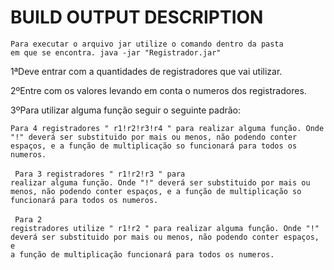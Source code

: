 BUILD OUTPUT DESCRIPTION
============


<code>Para executar o arquivo jar utilize o comando dentro da pasta em que se encontra.
java -jar "Registrador.jar"</code> 

1ªDeve entrar com a quantidades de registradores que vai utilizar.

2ºEntre com os valores levando em conta o numeros dos registradores.

3ºPara utilizar alguma função seguir o seguinte padrão:
<br>
<code>
Para 4 registradores " r1!r2!r3!r4 " para realizar alguma função.
Onde "!" deverá ser substituido por mais ou menos, não podendo conter espaços, e a função de multiplicação so funcionará para todos os numeros.</code>
<br>
<br>
<code>
Para 3 registradores " r1!r2!r3 " para realizar alguma função.
Onde "!" deverá ser substituido por mais ou menos, não podendo conter espaços, e a função de multiplicação so funcionará para todos os numeros.</code>
<br>
<br>
<code>
Para 2 registradores utilize " r1!r2  " para realizar alguma função.
Onde "!" deverá ser substituido por mais ou menos, não podendo conter espaços, e a função de multiplicação funcionará para todos os numeros.</code>
